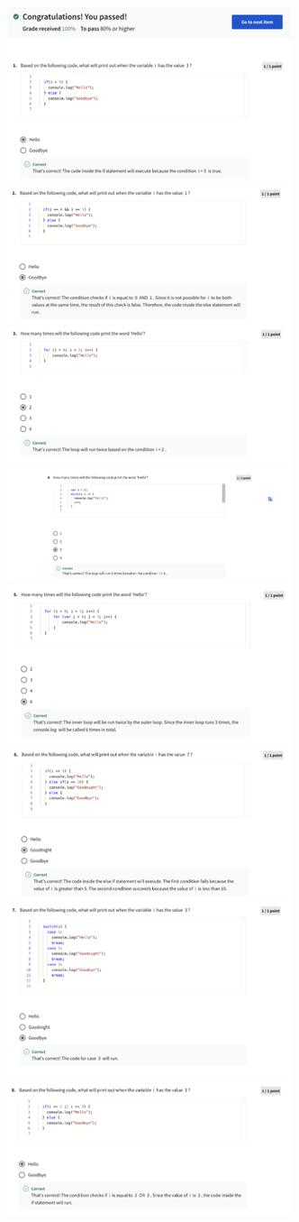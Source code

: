 ![Alt text](Screenshot%202566-04-12%20at%2004.01.02.png) ![Alt text](Screenshot%202566-04-12%20at%2004.01.09.png) ![Alt text](Screenshot%202566-04-12%20at%2004.01.16.png) ![Alt text](Screenshot%202566-04-12%20at%2004.02.02.png) ![Alt text](Screenshot%202566-04-12%20at%2004.02.15.png) ![Alt text](Screenshot%202566-04-12%20at%2004.02.23.png) ![Alt text](Screenshot%202566-04-12%20at%2004.02.29.png) ![Alt text](Screenshot%202566-04-12%20at%2004.02.37.png)